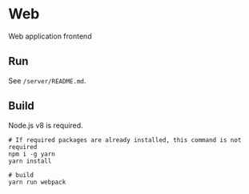Web
===

Web application frontend

## Run

See `/server/README.md`.

## Build

Node.js v8 is required.

```shell
# If required packages are already installed, this command is not required
npm i -g yarn
yarn install

# build
yarn run webpack
```